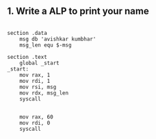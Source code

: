## 1. Write a ALP to print your name

``` assembly

section .data
    msg db 'avishkar kumbhar'
    msg_len equ $-msg

section .text
    global _start
_start:
    mov rax, 1
    mov rdi, 1
    mov rsi, msg
    mov rdx, msg_len
    syscall


    mov rax, 60
    mov rdi, 0
    syscall
    
```
